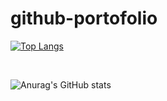 # github-portofolio
[![Top Langs](https://github-readme-stats.vercel.app/api/top-langs/?username=naslinathmar&theme=jolly)](https://github.com/anuraghazra/github-readme-stats)

<br>

![Anurag's GitHub stats](https://github-readme-stats.vercel.app/api?username=naslinathmar&theme=jolly&show_icons=true)
